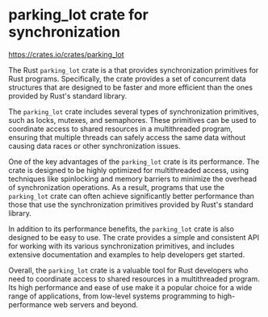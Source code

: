 # parking_lot crate for synchronization

<https://crates.io/crates/parking_lot>

The Rust `parking_lot` crate is a that provides synchronization primitives for Rust programs. Specifically, the crate provides a set of concurrent data structures that are designed to be faster and more efficient than the ones provided by Rust's standard library.

The `parking_lot` crate includes several types of synchronization primitives, such as locks, mutexes, and semaphores. These primitives can be used to coordinate access to shared resources in a multithreaded program, ensuring that multiple threads can safely access the same data without causing data races or other synchronization issues.

One of the key advantages of the `parking_lot` crate is its performance. The crate is designed to be highly optimized for multithreaded access, using techniques like spinlocking and memory barriers to minimize the overhead of synchronization operations. As a result, programs that use the `parking_lot` crate can often achieve significantly better performance than those that use the synchronization primitives provided by Rust's standard library.

In addition to its performance benefits, the `parking_lot` crate is also designed to be easy to use. The crate provides a simple and consistent API for working with its various synchronization primitives, and includes extensive documentation and examples to help developers get started.

Overall, the `parking_lot` crate is a valuable tool for Rust developers who need to coordinate access to shared resources in a multithreaded program. Its high performance and ease of use make it a popular choice for a wide range of applications, from low-level systems programming to high-performance web servers and beyond.
